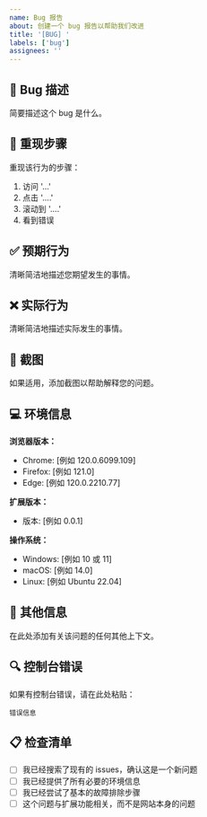 ```yaml
---
name: Bug 报告
about: 创建一个 bug 报告以帮助我们改进
title: '[BUG] '
labels: ['bug']
assignees: ''
---
```


## 🐛 Bug 描述

简要描述这个 bug 是什么。

## 🔄 重现步骤

重现该行为的步骤：
1. 访问 '...'
2. 点击 '....'
3. 滚动到 '....'
4. 看到错误

## ✅ 预期行为

清晰简洁地描述您期望发生的事情。

## ❌ 实际行为

清晰简洁地描述实际发生的事情。

## 📸 截图

如果适用，添加截图以帮助解释您的问题。

## 💻 环境信息

**浏览器版本：**
- Chrome: [例如 120.0.6099.109]
- Firefox: [例如 121.0]
- Edge: [例如 120.0.2210.77]

**扩展版本：**
- 版本: [例如 0.0.1]

**操作系统：**
- Windows: [例如 10 或 11]
- macOS: [例如 14.0]
- Linux: [例如 Ubuntu 22.04]

## 📝 其他信息

在此处添加有关该问题的任何其他上下文。

## 🔍 控制台错误

如果有控制台错误，请在此处粘贴：

```
错误信息
```

## 📋 检查清单

- [ ] 我已经搜索了现有的 issues，确认这是一个新问题
- [ ] 我已经提供了所有必要的环境信息
- [ ] 我已经尝试了基本的故障排除步骤
- [ ] 这个问题与扩展功能相关，而不是网站本身的问题

